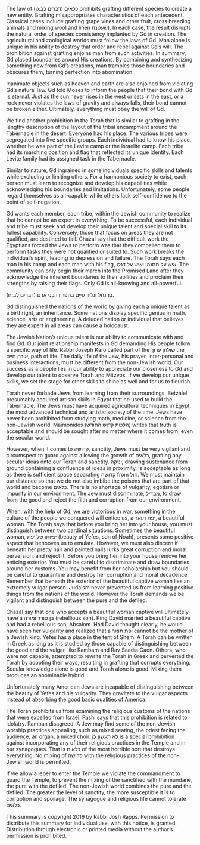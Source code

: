 The law of כלאים (דברים כב:ט) prohibits grafting different species to create a new entity. Grafting misappropriates characteristics of each antecedent. Classical cases include grafting grape vines and other fruit, cross breeding animals and mixing wool and linen (שעטנז). In each case, the result disrupts the natural order of species consistency implanted by Gd in creation. The agricultural and zoological worlds must follow the laws of Gd. Man alone is unique in his ability to destroy that order and rebel against Gd’s will. The prohibition against grafting enjoins man from such activities. In summary, Gd placed boundaries around His creations. By combining and synthesizing something new from Gd’s creations, man tramples those boundaries and obscures them, turning perfection into abomination.

Inanimate objects such as heaven and earth are also enjoined from violating Gd’s natural law. Gd told Moses to inform the people that their bond with Gd is eternal. Just as the sun never rises in the west or sets in the east, or a rock never violates the laws of gravity and always falls, their bond cannot be broken either. Ultimately, everything must obey the will of Gd.

We find another prohibition in the Torah that is similar to grafting in the lengthy description of the layout of the tribal encampment around the Tabernacle in the desert. Everyone had his place. The various tribes were segregated into five specific groups. Each individual had to know his place, whether he was part of the Levite camp or the Israelite camp. Each tribe had its marching position and flag that reflected its unique identity. Each Levite family had its assigned task in the Tabernacle. 

Similar to nature, Gd ingrained in some individuals specific skills and talents while excluding or limiting others. For a harmonious society to exist, each person must learn to recognize and develop his capabilities while acknowledging his boundaries and limitations. Unfortunately, some people regard themselves as all-capable while others lack self-confidence to the point of self-negation.

Gd wants each member, each tribe, within the Jewish community to realize that he cannot be an expert in everything. To be successful, each individual and tribe must seek and develop their unique talent and special skill to its fullest capability. Conversely, those that focus on areas they are not qualified, are destined to fail. Chazal say that the difficult work the Egyptians forced the Jews to perform was that they compelled them to perform tasks they were not qualified or suited to. Such work breaks the individual’s spirit, leading to depression and failure. The Torah says each man in his camp and each man with his flag, איש על מחנהו ואיש על דגלו. The community can only begin their march into the Promised Land after they acknowledge the inherent boundaries to their abilities and proclaim their strengths by raising their flags. Only Gd is all-knowing and all-powerful. 

בהנחל עליון גויים בהפרידו בני אדם (דברים לב:ח).

Gd distinguished the nations of the world by giving each a unique talent as a birthright, an inheritance. Some nations display specific genius in math, science, arts or engineering. A deluded nation or individual that believes they are expert in all areas can cause a holocaust.

The Jewish Nation’s unique talent is our ability to communicate with and find Gd. Our joint relationship manifests in Gd demanding His people follow a specific way of life. Rabbi Joseph Karo called part of the שולחן ערוך the אורח חיים, path of life. The daily life of the Jew, his prayer, inter-personal and business interactions, must be different from the non-Jewish world. Our success as a people lies in our ability to appreciate our closeness to Gd and develop our talent to observe Torah and Mitzvos. If we develop our unique skills, we set the stage for other skills to shine as well and for us to flourish.

Torah never forbade Jews from learning from their surroundings. Betzalel presumably acquired artisan skills in Egypt that he used to build the Tabernacle. The Jews must have acquired agricultural techniques in Egypt, the most advanced technical and artistic society of the time. Jews have never been prohibited from studying math, medicine, or science from the non-Jewish world. Maimonides (הלכות קדוש החודש) writes that truth is acceptable and should be sought after no matter where it comes from, even the secular world.

However, when it comes to קדושה, sanctity, Jews must be very vigilant and circumspect to guard against allowing the growth of כלאים, grafting any secular ideas onto our Torah and sanctity. יניקה, drawing sustenance from ground containing a confluence of ideas in proximity, is acceptable as long as there is sufficient space separating קדושה from חול. We must maintain our distance so that we do not also imbibe the poisons that are part of that world and become כלאים. There is no shortage of vulgarity, egotism or impurity in our environment. The Jew must discriminate, מבדיל, to draw from the good and reject the filth and corruption from our environment. 

When, with the help of Gd, we are victorious in war, something in the culture of the people we conquered will entice us, a יפת תואר, a beautiful woman. The Torah says that before you bring her into your house, you must distinguish between two cardinal situations. Sometimes the beautiful woman, יפיותו של יפת (beauty of Yefes, son of Noah), presents some positive aspect that behooves us to emulate. However, we must also discern if beneath her pretty hair and painted nails lurks great corruption and moral perversion, and reject it. Before you bring her into your house remove her enticing exterior. You must be careful to discriminate and draw boundaries around her customs. You may benefit from her scholarship but you should be careful to quarantine and destroy her corruption and moral decadence. Remember that beneath the exterior of the beautiful captive woman lies an extremely vulgar person. Judaism never prevented us from learning positive things from the nations of the world. However the Torah demands we be vigilant and distinguish between the pure and the defiled. 

Chazal say that one who accepts a beautiful woman captive will ultimately have a בן סורר ומורה (rebellious son). King David married a beautiful captive and had a rebellious son, Absalom. Had David thought clearly, he would have seen her vulgarity and realized that a יפת תואר cannot be the mother of a Jewish king. Yefes has a place in the tent of Shem. A Torah can be written in Greek as long as it is studied by those capable of distinguishing between the good and the vulgar, like Rambam and Rav Saadia Gaon. Others, who were not capable, attempted to rewrite the Torah in Greek and perverted the Torah by adopting their ways, resulting in grafting that corrupts everything. Secular knowledge alone is good and Torah alone is good. Mixing them produces an abominable hybrid.

Unfortunately many American Jews are incapable of distinguishing between the beauty of Yefes and his vulgarity. They gravitate to the vulgar aspects instead of absorbing the good basic qualities of America.

The Torah prohibits us from examining the religious customs of the nations that were expelled from Israel. Rashi says that this prohibition is related to idolatry. Ramban disagreed. A Jew may find some of the non-Jewish worship practices appealing, such as mixed seating, the priest facing the audience, an organ, a mixed choir. לא תעשון כן is a special prohibition against incorporating any of their religious practices in the Temple and in our synagogues. That is כלאים of the most horrible sort that destroys everything. No mixing of קדושה with the religious practices of the non-Jewish world is permitted. 

If we allow a leper to enter the Temple we violate the commandment to guard the Temple, to prevent the mixing of the sanctified with the mundane, the pure with the defiled. The non-Jewish world combines the pure and the defiled. The greater the level of sanctity, the more susceptible it is to corruption and spoilage. The synagogue and religious life cannot tolerate כלאים.

This summary is copyright 2019 by Rabbi Josh Rapps. Permission to distribute this summary for individual use, with this notice, is granted. Distribution through electronic or printed media without the author’s permission is prohibited.

